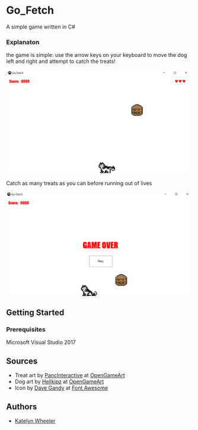 # Go_Fetch

A simple game written in C#



### Explanaton

the game is simple: use the arrow keys on your keyboard to move the dog left and right and attempt to catch the treats!

![ScreenShot](Go%20Fetch%20Images/Dog1.jpg)

Catch as many treats as you can before running out of lives

![ScreenShot](Go%20Fetch%20Images/Dog2.jpg)

## Getting Started

### Prerequisites

Microsoft Visual Studio 2017



## Sources

* Treat art by [PancInteractive](https://opengameart.org/content/food-items-from-crosstown-smash) at [OpenGameArt](https://opengameart.org/)
* Dog art by [Hellkipz](https://opengameart.org/content/husky-sprites) at [OpenGameArt](https://opengameart.org/)
* Icon by [Dave Gandy](https://fontawesome.com/icons/paw?style=solid) at [Font Awesome](https://fontawesome.com/?from=io)

## Authors

* [Katelyn Wheeler](https://github.com/knwheeler)


